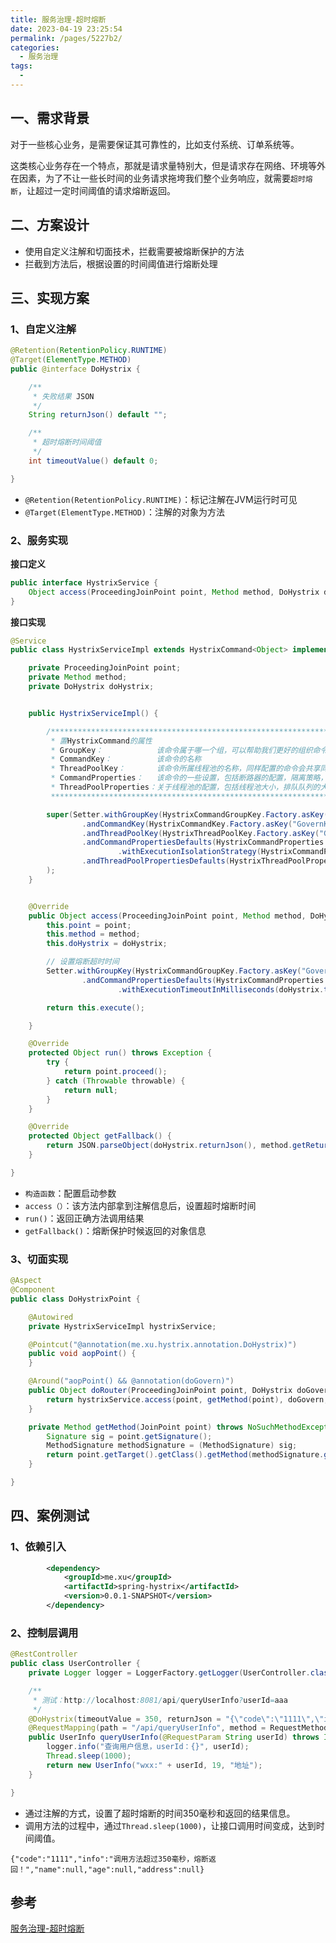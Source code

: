 ```yaml
---
title: 服务治理-超时熔断
date: 2023-04-19 23:25:54
permalink: /pages/5227b2/
categories:
  - 服务治理
tags:
  - 
---
```

## 一、需求背景

对于一些核心业务，是需要保证其可靠性的，比如支付系统、订单系统等。

这类核心业务存在一个特点，那就是请求量特别大，但是请求存在网络、环境等外在因素，为了不让一些长时间的业务请求拖垮我们整个业务响应，就需要`超时熔断`，让超过一定时间阈值的请求熔断返回。

## 二、方案设计

- 使用自定义注解和切面技术，拦截需要被熔断保护的方法
- 拦截到方法后，根据设置的时间阈值进行熔断处理

## 三、实现方案

### 1、自定义注解

```java
@Retention(RetentionPolicy.RUNTIME)
@Target(ElementType.METHOD)
public @interface DoHystrix {

    /**
     * 失败结果 JSON
     */
    String returnJson() default "";

    /**
     * 超时熔断时间阈值
     */
    int timeoutValue() default 0;           

}
```

- `@Retention(RetentionPolicy.RUNTIME)`：标记注解在JVM运行时可见
- `@Target(ElementType.METHOD)`：注解的对象为方法

### 2、服务实现

**接口定义**

```java
public interface HystrixService {
    Object access(ProceedingJoinPoint point, Method method, DoHystrix doHystrix, Object[] args) throws Throwable;
}
```

**接口实现**

```java
@Service
public class HystrixServiceImpl extends HystrixCommand<Object> implements HystrixService {

    private ProceedingJoinPoint point;
    private Method method;
    private DoHystrix doHystrix;


    public HystrixServiceImpl() {

        /*********************************************************************************************
         * 置HystrixCommand的属性
         * GroupKey：            该命令属于哪一个组，可以帮助我们更好的组织命令。
         * CommandKey：          该命令的名称
         * ThreadPoolKey：       该命令所属线程池的名称，同样配置的命令会共享同一线程池，若不配置，会默认使用GroupKey作为线程池名称。
         * CommandProperties：   该命令的一些设置，包括断路器的配置，隔离策略，降级设置，以及一些监控指标等。
         * ThreadPoolProperties：关于线程池的配置，包括线程池大小，排队队列的大小等
         *********************************************************************************************/

        super(Setter.withGroupKey(HystrixCommandGroupKey.Factory.asKey("GovernGroup"))
                .andCommandKey(HystrixCommandKey.Factory.asKey("GovernKey"))
                .andThreadPoolKey(HystrixThreadPoolKey.Factory.asKey("GovernThreadPool"))
                .andCommandPropertiesDefaults(HystrixCommandProperties.Setter()
                        .withExecutionIsolationStrategy(HystrixCommandProperties.ExecutionIsolationStrategy.THREAD))
                .andThreadPoolPropertiesDefaults(HystrixThreadPoolProperties.Setter().withCoreSize(10))
        );
    }


    @Override
    public Object access(ProceedingJoinPoint point, Method method, DoHystrix doHystrix, Object[] args) throws Throwable {
        this.point = point;
        this.method = method;
        this.doHystrix = doHystrix;

        // 设置熔断超时时间
        Setter.withGroupKey(HystrixCommandGroupKey.Factory.asKey("GovernGroup"))
                .andCommandPropertiesDefaults(HystrixCommandProperties.Setter()
                        .withExecutionTimeoutInMilliseconds(doHystrix.timeoutValue()));

        return this.execute();

    }

    @Override
    protected Object run() throws Exception {
        try {
            return point.proceed();
        } catch (Throwable throwable) {
            return null;
        }
    }

    @Override
    protected Object getFallback() {
        return JSON.parseObject(doHystrix.returnJson(), method.getReturnType());
    }

}
```

- `构造函数`：配置启动参数
- `access（）`：该方法内部拿到注解信息后，设置超时熔断时间
- `run()`：返回正确方法调用结果
- `getFallback()`：熔断保护时候返回的对象信息

### 3、切面实现

```java
@Aspect
@Component
public class DoHystrixPoint {

    @Autowired
    private HystrixServiceImpl hystrixService;

    @Pointcut("@annotation(me.xu.hystrix.annotation.DoHystrix)")
    public void aopPoint() {
    }

    @Around("aopPoint() && @annotation(doGovern)")
    public Object doRouter(ProceedingJoinPoint point, DoHystrix doGovern) throws Throwable {
        return hystrixService.access(point, getMethod(point), doGovern, point.getArgs());
    }

    private Method getMethod(JoinPoint point) throws NoSuchMethodException {
        Signature sig = point.getSignature();
        MethodSignature methodSignature = (MethodSignature) sig;
        return point.getTarget().getClass().getMethod(methodSignature.getName(), methodSignature.getParameterTypes());
    }

}
```

## 四、案例测试

### 1、依赖引入

```xml
        <dependency>
            <groupId>me.xu</groupId>
            <artifactId>spring-hystrix</artifactId>
            <version>0.0.1-SNAPSHOT</version>
        </dependency>
```

### 2、控制层调用

```java
@RestController
public class UserController {
    private Logger logger = LoggerFactory.getLogger(UserController.class);

    /**
     * 测试：http://localhost:8081/api/queryUserInfo?userId=aaa
     */
    @DoHystrix(timeoutValue = 350, returnJson = "{\"code\":\"1111\",\"info\":\"调用方法超过350毫秒，熔断返回！\"}")
    @RequestMapping(path = "/api/queryUserInfo", method = RequestMethod.GET)
    public UserInfo queryUserInfo(@RequestParam String userId) throws InterruptedException {
        logger.info("查询用户信息，userId：{}", userId);
        Thread.sleep(1000);
        return new UserInfo("wxx:" + userId, 19, "地址");
    }

}
```

- 通过注解的方式，设置了超时熔断的时间350毫秒和返回的结果信息。
- 调用方法的过程中，通过`Thread.sleep(1000)`，让接口调用时间变成，达到时间阈值。

```
{"code":"1111","info":"调用方法超过350毫秒，熔断返回！","name":null,"age":null,"address":null}
```

## 参考

[服务治理-超时熔断](https://bugstack.cn/md/assembly/middleware/%E7%AC%AC%204%20%E7%AB%A0%20%E6%9C%8D%E5%8A%A1%E6%B2%BB%E7%90%86%EF%BC%8C%E8%B6%85%E6%97%B6%E7%86%94%E6%96%AD.html)
